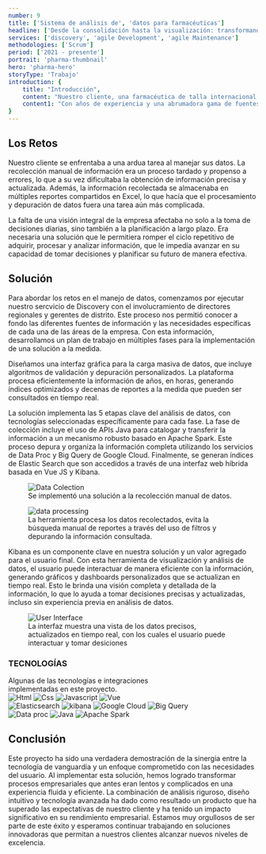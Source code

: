 ```yaml
---
number: 9
title: ['Sistema de análisis de', 'datos para farmacéuticas']
headline: ['Desde la consolidación hasta la visualización: transformando', 'procesos empresariales con tecnología de vanguardia.']
services: ['discovery', 'agile Development', 'agile Maintenance']
methodologies: ['Scrum']
period: ['2021 - presente']
portrait: 'pharma-thumbnail'
hero: 'pharma-hero'
storyType: 'Trabajo'
introduction: {
    title: "Introducción",
    content: "Nuestro cliente, una farmacéutica de talla internacional con una presencia sólida en México, Colombia y Centroamérica, enfrentaba un desafío crucial: asegurar la disponibilidad de información confiable y actualizada en tiempo real para tomar decisiones estratégicas y operar con eficacia.",
    content1: "Con años de experiencia y una abrumadora gama de fuentes de datos, el reto de consolidar, procesar y analizar la información en un formato accesible para todas las áreas clave se había vuelto más desafiante con el tiempo."
}
---
```


<div>
    <h2>Los Retos</h2>
    <p>Nuestro cliente se enfrentaba a una ardua tarea al manejar sus datos. La recolección manual de información era un proceso tardado y propenso a errores, lo que a su vez dificultaba la obtención de información precisa y actualizada. Además, la información recolectada se almacenaba en múltiples reportes compartidos en Excel, lo que hacía que el procesamiento y depuración de datos fuera una tarea aún más complicada.</p>
    <p>La falta de una visión integral de la empresa afectaba no solo a la toma de decisiones diarias, sino también a la planificación a largo plazo. Era necesaria una solución que le permitiera romper el ciclo repetitivo de adquirir, procesar y analizar información, que le impedía avanzar en su capacidad de tomar decisiones y planificar su futuro de manera efectiva.</p>
</div>
<div>
    <h2>Solución</h2>
    <p>Para abordar los retos en el manejo de datos, comenzamos por ejecutar nuestro sercvicio de Discovery con el involucramiento de directores regionales y gerentes de distrito. Este proceso nos permitió conocer a fondo las diferentes fuentes de información y las necesidades específicas de cada una de las áreas de la empresa. Con esta información, desarrollamos un plan de trabajo en múltiples fases para la implementación de una solución a la medida.</p>
    <p>Diseñamos una interfaz gráfica para la carga masiva de datos, que incluye algoritmos de validación y depuración personalizados. La plataforma procesa eficientemente la información de años, en horas, generando índices optimizados y decenas de reportes a la medida que pueden ser consultados en tiempo real.</p>
    <div class="story_story__mainContent__2cGrid__aNFn8">
        <div>
            <p>La solución implementa las 5 etapas clave del análisis de datos, con tecnologías seleccionadas específicamente para cada fase. La fase de colección incluye el uso de APIs Java para catalogar y transferir la información a un mecanismo robusto basado en Apache Spark. Este proceso depura y organiza la información completa utilizando los servicios de Data Proc y Big Query de Google Cloud. Finalmente, se generan índices de Elastic Search que son accedidos a través de una interfaz web híbrida basada en Vue JS y Kibana.</p>
        </div>
        <figure>
            <img src="/work/pharma-figure1.jpg" alt="Data Colection"/>
            <figcaption class="story_story__mainContent__gridCaption__8kiY6 story_story__mainContent__caption__IQRnS">Se implementó una solución a la recolección manual de datos.</figcaption>
        </figure>  
    </div>
</div>
<div>
    <figure>
        <img src="/work/pharma-figure2.jpg" alt="data processing"/>
        <figcaption class="story_story__mainContent__caption__IQRnS">La herramienta procesa los datos recolectados, evita la búsqueda manual de reportes a través del uso de filtros y depurando la información consultada.</figcaption>
    </figure>    
</div>
<div>
    <p>Kibana es un componente clave en nuestra solución y un valor agregado para el usuario final. Con esta herramienta de visualización y análisis de datos, el usuario puede interactuar de manera eficiente con la información, generando gráficos y dashboards personalizados que se actualizan en tiempo real. Esto le brinda una visión completa y detallada de la información, lo que lo ayuda a tomar decisiones precisas y actualizadas, incluso sin experiencia previa en análisis de datos.</p>
</div>
<div>
    <figure>
        <img src="/work/pharma-figure3.jpg" alt="User Interface"/>
        <figcaption class="story_story__mainContent__caption__IQRnS">La interfaz muestra una vista de los datos precisos, actualizados en tiempo real, con los cuales el usuario puede interactuar y tomar desiciones</figcaption>
    </figure>    
</div>
<div class="story_story__mainContent__technologies__v5XXm">
    <div>
        <h3>TECNOLOGÍAS</h3>
        <span>Algunas de las tecnologías e integraciones<br/>implementadas en este proyecto.</span>
    </div>   
    <div class="story_story__mainContent__technologies__images__6NSg5">
        <div>
            <img alt="Html" src="/technologies/html.svg"/>
            <img alt="Css" src="/technologies/css.svg"/>
            <img alt="Javascript" src="/technologies/javascript.svg"/>
            <img alt="Vue" src="/technologies/vue.svg"/>
        </div>
        <div>
            <img alt="Elasticsearch" src="/technologies/elasticsearch.svg"/>
            <img alt="kibana" src="/technologies/kibana.svg"/>
            <img alt="Google Cloud" src="/technologies/gcloud.svg"/>
            <img alt="Big Query" src="/technologies/bigquery.svg"/>
        </div>
        <div>
            <img alt="Data proc" src="/technologies/data-proc.svg"/>    
            <img alt="Java" src="/technologies/java.svg"/> 
            <img alt="Apache Spark" src="/technologies/apache-spark.svg" class="story_story__mainContent__technologies__images__large__KxVD1"/>   
        </div>
    </div>     
</div>
<div>
    <h2>Conclusión</h2>
    <p>Este proyecto ha sido una verdadera demostración de la sinergia entre la tecnología de vanguardia y un enfoque comprometido con las necesidades del usuario. Al implementar esta solución, hemos logrado transformar procesos empresariales que antes eran lentos y complicados en una experiencia fluida y eficiente. La combinación de análisis riguroso, diseño intuitivo y tecnología avanzada ha dado como resultado un producto que ha superado las expectativas de nuestro cliente y ha tenido un impacto significativo en su rendimiento empresarial. Estamos muy orgullosos de ser parte de este éxito y esperamos continuar trabajando en soluciones innovadoras que permitan a nuestros clientes alcanzar nuevos niveles de excelencia.</p>
</div>